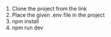 1. Clone the project from the link
2. Place the given .env file in the project
3. npm install
4. npm run dev

